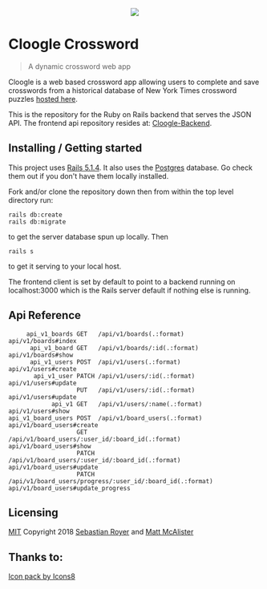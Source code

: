 <p align="center"><img src="https://png.icons8.com/dotty/64/000000/grid.png"></p>

# Cloogle Crossword
> A dynamic crossword web app

Cloogle is a web based crossword app allowing users to complete and save crosswords from a historical database of New York Times crossword puzzles [hosted here](https://github.com/doshea/nyt_crosswords).

This is the repository for the Ruby on Rails backend that serves the JSON API. The frontend api repository resides at: [Cloogle-Backend](https://github.com/walkingalchemy/Cloogle-backend).




## Installing / Getting started

This project uses [Rails 5.1.4](http://weblog.rubyonrails.org/2017/8/24/Rails-5-1-4-rc1-and-5-0-6-rc1-released/).  It also uses the [Postgres](https://www.postgresql.org/) database. Go check them out if you don't have them locally installed. 

Fork and/or clone the repository down then from within the top level directory run:

```shell
rails db:create
rails db:migrate
```
to get the server database spun up locally.
Then
```shell
rails s
```
to get it serving to your local host.

The frontend client is set by default to point to a backend running on localhost:3000 which is the Rails server default if nothing else is running.


## Api Reference
```
     api_v1_boards GET   /api/v1/boards(.:format)                                  api/v1/boards#index
      api_v1_board GET   /api/v1/boards/:id(.:format)                              api/v1/boards#show
      api_v1_users POST  /api/v1/users(.:format)                                   api/v1/users#create
       api_v1_user PATCH /api/v1/users/:id(.:format)                               api/v1/users#update
                   PUT   /api/v1/users/:id(.:format)                               api/v1/users#update
            api_v1 GET   /api/v1/users/:name(.:format)                             api/v1/users#show
api_v1_board_users POST  /api/v1/board_users(.:format)                             api/v1/board_users#create
                   GET   /api/v1/board_users/:user_id/:board_id(.:format)          api/v1/board_users#show
                   PATCH /api/v1/board_users/:user_id/:board_id(.:format)          api/v1/board_users#update
                   PATCH /api/v1/board_users/progress/:user_id/:board_id(.:format) api/v1/board_users#update_progress

```

## Licensing
[MIT](https://oss.ninja/mit?organization=Sebastian%20Royer) 
Copyright 2018 [Sebastian Royer](https://github.com/walkingalchemy) and [Matt McAlister](https://github.com/matt-mcalister)


## Thanks to:
<a href="https://icons8.com">Icon pack by Icons8</a>
